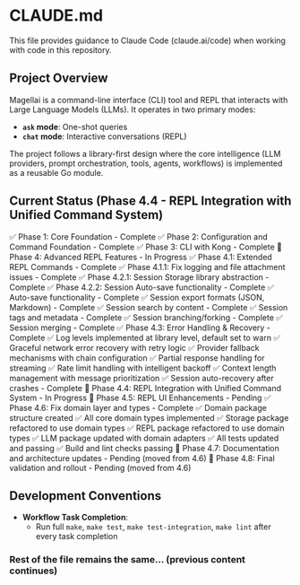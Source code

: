 # CLAUDE.md

This file provides guidance to Claude Code (claude.ai/code) when working with code in this repository.

## Project Overview

Magellai is a command-line interface (CLI) tool and REPL that interacts with Large Language Models (LLMs). It operates in two primary modes:
- **`ask` mode**: One-shot queries
- **`chat` mode**: Interactive conversations (REPL)

The project follows a library-first design where the core intelligence (LLM providers, prompt orchestration, tools, agents, workflows) is implemented as a reusable Go module.

## Current Status (Phase 4.4 - REPL Integration with Unified Command System)

✅ Phase 1: Core Foundation - Complete
✅ Phase 2: Configuration and Command Foundation - Complete
✅ Phase 3: CLI with Kong - Complete
🚧 Phase 4: Advanced REPL Features - In Progress
  ✅ Phase 4.1: Extended REPL Commands - Complete
  ✅ Phase 4.1.1: Fix logging and file attachment issues - Complete
  ✅ Phase 4.2.1: Session Storage library abstraction - Complete
  ✅ Phase 4.2.2: Session Auto-save functionality - Complete
    ✅ Auto-save functionality - Complete
    ✅ Session export formats (JSON, Markdown) - Complete
    ✅ Session search by content - Complete
    ✅ Session tags and metadata - Complete
    ✅ Session branching/forking - Complete
    ✅ Session merging - Complete
  ✅ Phase 4.3: Error Handling & Recovery - Complete
    ✅ Log levels implemented at library level, default set to warn
    ✅ Graceful network error recovery with retry logic
    ✅ Provider fallback mechanisms with chain configuration
    ✅ Partial response handling for streaming
    ✅ Rate limit handling with intelligent backoff
    ✅ Context length management with message prioritization
    ✅ Session auto-recovery after crashes - Complete
  🚧 Phase 4.4: REPL Integration with Unified Command System - In Progress
  🔲 Phase 4.5: REPL UI Enhancements - Pending
  ✅ Phase 4.6: Fix domain layer and types - Complete
    ✅ Domain package structure created
    ✅ All core domain types implemented
    ✅ Storage package refactored to use domain types
    ✅ REPL package refactored to use domain types
    ✅ LLM package updated with domain adapters
    ✅ All tests updated and passing
    ✅ Build and lint checks passing
  🔲 Phase 4.7: Documentation and architecture updates - Pending (moved from 4.6)
  🔲 Phase 4.8: Final validation and rollout - Pending (moved from 4.6)

## Development Conventions

- **Workflow Task Completion**: 
  - Run full `make`, `make test`, `make test-integration`, `make lint` after every task completion

### Rest of the file remains the same... (previous content continues)